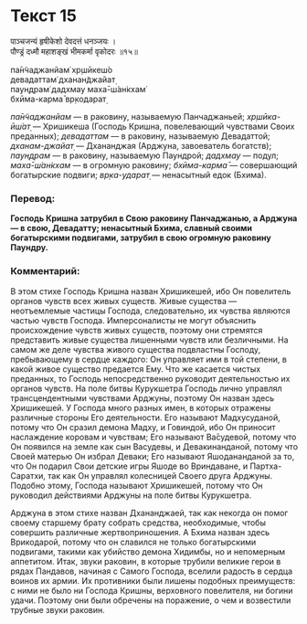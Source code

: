 # Текст 15

पाञ्चजन्यं हृषीकेशो देवदत्तं धनञ्जयः ।  
पौण्ड्रं दध्मौ महाशङ्खं भीमकर्मा वृकोदरः ॥१५॥

па̄н̃чаджанйам̇ хр̣шӣкеш́о  
девадаттам̇ дханан̃джайат̣  
паун̣д̣рам̇ дадхмау маха̄-ш́ан̇кхам̇  
бхӣма-карма̄ вр̣кодарат̣

_па̄н̃чаджанйам_ — в раковину, называемую Панчаджаньей; _хр̣шӣка-ӣш́ат̣_ — Хришикеша (Господь Кришна, повелевающий чувствами Своих преданных); _девадаттам_ — в раковину, называемую Девадаттой; _дханам-джайат̣_ — Дхананджая (Арджуна, завоеватель богатств); _паун̣д̣рам_ — в раковину, называемую Паундрой; _дадхмау_ — подул; _маха̄-ш́ан̇кхам_ — в огромную раковину; _бхӣма-карма̄_ — совершающий богатырские подвиги; _вр̣ка-ударат̣_ — ненасытный едок (Бхима).

### Перевод:

**Господь Кришна затрубил в Свою раковину Панчаджанью, а Арджуна — в свою, Девадатту; ненасытный Бхима, славный своими богатырскими подвигами, затрубил в свою огромную раковину Паундру.**

### Комментарий:

В этом стихе Господь Кришна назван Хришикешей, ибо Он повелитель органов чувств всех живых существ. Живые существа — неотъемлемые частицы Господа, следовательно, их чувства являются частью чувств Господа. Имперсоналисты не могут объяснить происхождение чувств живых существ, поэтому они стремятся представить живые существа лишенными чувств или безличными. На самом же деле чувства живого существа подвластны Господу, пребывающему в сердце каждого: Он управляет ими в той степени, в какой живое существо предается Ему. Что же касается чистых преданных, то Господь непосредственно руководит деятельностью их органов чувств. На поле битвы Курукшетра Господь лично управлял трансцендентными чувствами Арджуны, поэтому Он назван здесь Хришикешей. У Господа много разных имен, в которых отражены различные стороны Его деятельности. Его называют Мадхусуданой, потому что Он сразил демона Мадху, и Говиндой, ибо Он приносит наслаждение коровам и чувствам; Его называют Ва̄судевой, потому что Он появился на земле как сын Васудевы, и Девакинанданой, потому что Своей матерью Он избрал Деваки; Его называют Яшодананданой за то, что Он подарил Свои детские игры Яшоде во Вриндаване, и Партха-Саратхи, так как Он управлял колесницей Своего друга Арджуны. Подобно этому, Господа называют Хришикешей, потому что Он руководил действиями Арджуны на поле битвы Курукшетра.

Арджуна в этом стихе назван Дхананджаей, так как некогда он помог своему старшему брату собрать средства, необходимые, чтобы совершить различные жертвоприношения. А Бхима назван здесь Врикодарой, потому что он славился не только богатырскими подвигами, такими как убийство демона Хидимбы, но и непомерным аппетитом. Итак, звуки раковин, в которые трубили великие герои в рядах Пандавов, начиная с Самого Господа, вселили радость в сердца воинов их армии. Их противники были лишены подобных преимуществ: с ними не было ни Господа Кришны, верховного повелителя, ни богини удачи. Поэтому они были обречены на поражение, о чем и возвестили трубные звуки раковин.